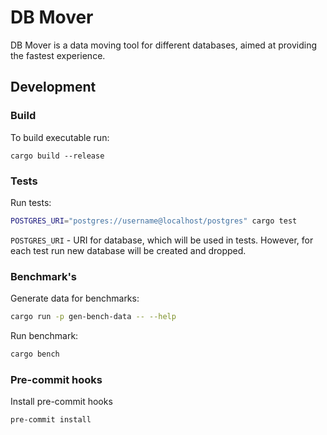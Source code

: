 # DB Mover

DB Mover is a data moving tool for different databases, aimed at providing the fastest experience.

## Development

### Build

To build executable run:
```
cargo build --release
```

### Tests

Run tests:
```bash
POSTGRES_URI="postgres://username@localhost/postgres" cargo test
```

`POSTGRES_URI` - URI for database, which will be used in tests. However, for each test run new database will be created and dropped. 

### Benchmark's

Generate data for benchmarks:
```bash
cargo run -p gen-bench-data -- --help
```

Run benchmark:
```bash
cargo bench
```

### Pre-commit hooks

Install pre-commit hooks
```bash
pre-commit install
```
